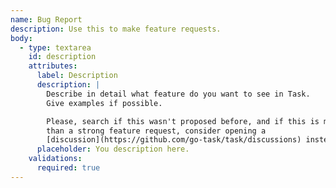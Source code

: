 ```yaml
---
name: Bug Report
description: Use this to make feature requests.
body:
  - type: textarea
    id: description
    attributes:
      label: Description
      description: |
        Describe in detail what feature do you want to see in Task.
        Give examples if possible.

        Please, search if this wasn't proposed before, and if this is more like an idea
        than a strong feature request, consider opening a
        [discussion](https://github.com/go-task/task/discussions) instead.
      placeholder: You description here.
    validations:
      required: true
---
```

